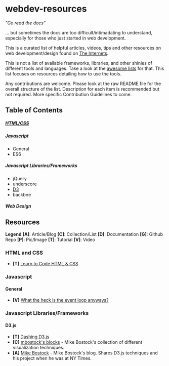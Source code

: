# webdev-resources
*"Go read the docs"*

... but sometimes the docs are too difficult/intimadating to understand, especially for those who just started in web development.

This is a curated list of helpful articles, videos, tips and other resources on web development/design found on [The Internets](https://en.wikipedia.org/wiki/Internets). 

This is not a list of available frameworks, libraries, and other shinies of different tools and languages. Take a look at the [awesome lists](https://github.com/bayandin/awesome-awesomeness) for that. This list focuses on resources detailing how to use the tools. 

Any contributions are welcome.
Please look at the raw README file for the overall structure of the list.
Description for each item is recommended but not required.
More specific Contribution Guidelines to come.

## Table of Contents

##### [HTML/CSS](#html-and-css)

##### [Javascript](#javascript)

  - General 
  - ES6 

##### Javascript Libraries/Frameworks 

  - jQuery
  - underscore
  - [D3](#d3)
  - backbne

##### Web Design

## Resources

**Legend** 
**[A]**: Article/Blog **[C]**: Collection/List **[D]**: Documentation 
**[G]**: Github Repo **[P]**: Pic/Image **[T]**: Tutorial 
**[V]**: Video
### HTML and CSS

  - **[T]** [Learn to Code HTML & CSS](http://learn.shayhowe.com/html-css/) 


### Javascript

#### General

  - **[V]** [What the heck is the event loop anyways?](https://www.youtube.com/watch?v=8aGhZQkoFbQ&list=PLyVfgU2gtItg3OOaHEPk5SmqfWHDgRenK&index=1) 


### Javascript Libraries/Frameworks

#### D3.js

  - **[T]** [Dashing D3.js](https://www.dashingd3js.com/) 
  - **[C]** [mbostock's blocks](http://bl.ocks.org/mbostock) - Mike Bostock's collection of different visualization techniques.
  - **[A]** [Mike Bostock](http://bost.ocks.org/mike/) - Mike Bostock's blog. Shares D3.js techniques and his project when he was at NY Times.
